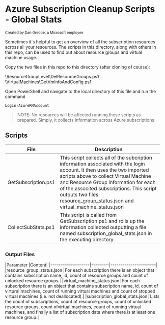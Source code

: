 # Azure Subscription Cleanup Scripts - Global Stats
<sup>Created by Dan Grecoe, a Microsoft employee</sup>

Sometimes it's helpful to get an overview of all the subscription resources across all your resources. The scripts in this directory, along with others in this repo, can be used to find out about resource groups and virtual machine usage.

Copy the two files in this repo to this directory (after cloning of course):

\ResourceGroupLevel\DelResourceGroups.ps1
\VirtualMachines\GetVmInfoAndConfig.ps1

Open PowerShell and navigate to the local directory of this file and run the command 
```
Login-AzureRMAccount
```

> NOTE: No resources will be affected running these scripts as prepared. Simply, it collects information across Azure subscriptions.

## Scripts

|File|Description|
|--------------------|------------------------|              
| GetSubscription.ps1|	This script collects all of the subcription information associated with the login account. It then uses the two imported scripts above to collect Virtual Machine and Resource Group information for each of the associted subscriptions. This script outputs two files: resource_group_status.json and virtual_machine_status.json|
|CollectSubStats.ps1|This script is called from GetSubscription.ps1 and rolls up the information collected outputting a file named subscription_global_stats.json in the executing directory.|


### Output Files
|Parameter |Content|
|--------------------|---------|-----------------------|
|resource_group_status.json| For each subscription there is an object that contains subscription name, id, count of resource groups and count of unlocked resource groups.| 
|virtual_machine_status.json| For each subscription there is an object that contains subscription name, id, count of virtural machines, count of running virtual machines and count of stopped virtual machines (i.e. not deallocated).|
|subscription_global_stats.json| Lists the count of subscriptions, count of resource groups, count of unlocked resource groups, count ofvirtual machines, count of running virtual machines, and finally a list of subscription data where there is at least one resource group.|

